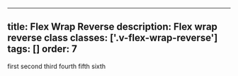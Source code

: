 <!--
 *              © 2025 Visa
 *
 * Licensed under the Apache License, Version 2.0 (the "License");
 * you may not use this file except in compliance with the License.
 * You may obtain a copy of the License at
 *
 *         http://www.apache.org/licenses/LICENSE-2.0
 *
 * Unless required by applicable law or agreed to in writing, software
 * distributed under the License is distributed on an "AS IS" BASIS,
 * WITHOUT WARRANTIES OR CONDITIONS OF ANY KIND, either express or implied.
 * See the License for the specific language governing permissions and
 * limitations under the License.
 *
 -->
---
title: Flex Wrap Reverse
description: Flex wrap reverse class 
classes: ['.v-flex-wrap-reverse']
tags: []
order: 7
---

<div class="v-surface v-flex v-flex-row v-flex-wrap-reverse v-gap-4" style="--v-surface-border-size: 2px; --v-surface-inline-size: 150px">
  <span>
    first
  </span>
  <span>
    second
  </span>
  <span>
    third
  </span>
  <span>
    fourth
  </span>
  <span>
    fifth
  </span>
  <span>
    sixth
  </span>
</div>
